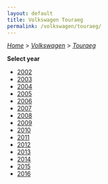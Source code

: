 ```yaml
---
layout: default
title: Volkswagen Touraeg
permalink: /volkswagen/touraeg/
---
```

[*Home*](/) > [*Volkswagen*](/volkswagen/) > [*Touraeg*](/volkswagen/touraeg/)

**Select year**

- [2002](/volkswagen/touraeg/2002/)
- [2003](/volkswagen/touraeg/2003/)
- [2004](/volkswagen/touraeg/2004/)
- [2005](/volkswagen/touraeg/2005/)
- [2006](/volkswagen/touraeg/2006/)
- [2007](/volkswagen/touraeg/2007/)
- [2008](/volkswagen/touraeg/2008/)
- [2009](/volkswagen/touraeg/2009/)
- [2010](/volkswagen/touraeg/2010/)
- [2011](/volkswagen/touraeg/2011/)
- [2012](/volkswagen/touraeg/2012/)
- [2013](/volkswagen/touraeg/2013/)
- [2014](/volkswagen/touraeg/2014/)
- [2015](/volkswagen/touraeg/2015/)
- [2016](/volkswagen/touraeg/2016/)